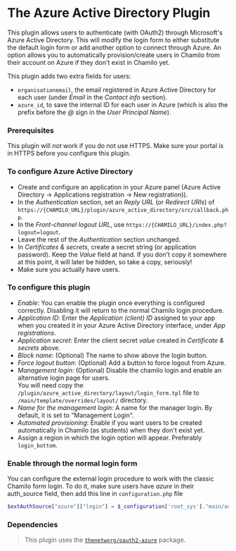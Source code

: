 # The Azure Active Directory Plugin

This plugin allows users to authenticate (with OAuth2) through Microsoft's Azure Active Directory.
This will modify the login form to either substitute the default login form or add another option to connect through
Azure.
An option allows you to automatically provision/create users in Chamilo from their account on Azure if they don't exist
in Chamilo yet.

This plugin adds two extra fields for users:

* `organisationemail`, the email registered in Azure Active Directory for each user (under _Email_ in the _Contact info_ section).
* `azure_id`, to save the internal ID for each user in Azure (which is also the prefix before the _@_ sign in the _User Principal Name_).

### Prerequisites
This plugin will *not* work if you do not use HTTPS. 
Make sure your portal is in HTTPS before you configure this plugin.

### To configure Azure Active Directory
* Create and configure an application in your Azure panel (Azure Active Directory -> Applications registration -> New registration)).
* In the _Authentication_ section, set an _Reply URL_ (or _Redirect URIs_) of `https://{CHAMILO_URL}/plugin/azure_active_directory/src/callback.php`.
* In the _Front-channel logout URL_, use `https://{CHAMILO_URL}/index.php?logout=logout`.
* Leave the rest of the _Authentication_ section unchanged.
* In _Certificates & secrets_, create a secret string (or application password). Keep the _Value_ field at hand. If you don't copy it somewhere at this point, it will later be hidden, so take a copy, seriously!
* Make sure you actually have users.

### To configure this plugin
* _Enable_: You can enable the plugin once everything is configured correctly. Disabling it will return to the normal Chamilo login procedure.
* _Application ID_: Enter the _Application (client) ID_ assigned to your app when you created it in your Azure Active Directory interface, under _App registrations_.
* _Application secret_: Enter the client secret _value_ created in _Certificate & secrets_ above.
* _Block name_: (Optional) The name to show above the login button.
* _Force logout button_: (Optional) Add a button to force logout from Azure.
* _Management login_: (Optional) Disable the chamilo login and enable an alternative login page for users.   
   You will need copy the `/plugin/azure_active_directory/layout/login_form.tpl` file to `/main/template/overrides/layout/` directory.
* _Name for the management login_: A name for the manager login. By default, it is set to "Management Login".
* _Automated provisioning_: Enable if you want users to be created automatically in Chamilo (as students) when they don't exist yet.
* Assign a region in which the login option will appear. Preferably `login_bottom`.

### Enable through the normal login form
You can configure the external login procedure to work with the classic Chamilo form login.
To do it, make sure users have _azure_ in their auth_source field, then add this line in `configuration.php` file
```php
$extAuthSource["azure"]["login"] = $_configuration['root_sys']."main/auth/external_login/login.azure.php";
```

### Dependencies
> This plugin uses the [`thenetworg/oauth2-azure`](https://github.com/TheNetworg/oauth2-azure) package.
